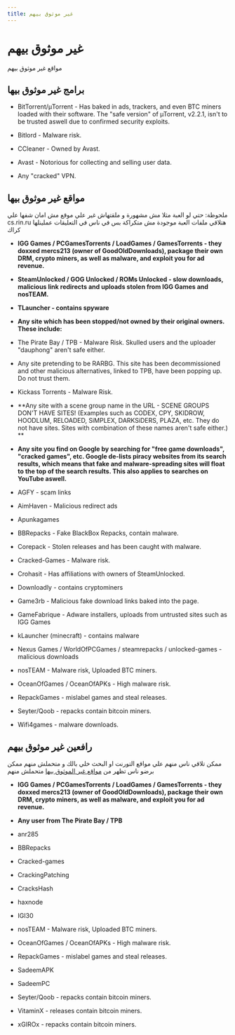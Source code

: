 ```yaml
---
title: غير موثوق بيهم
---
```



# غير موثوق بيهم
مواقع غير موثوق بيهم

## برامج غير موثوق بيها

* BitTorrent/μTorrent - Has baked in ads, trackers, and even BTC miners loaded with their software. The "safe version" of µTorrent, v2.2.1,  isn't to be trusted aswell due to confirmed security exploits.

* Bitlord - Malware risk.

* CCleaner - Owned by Avast.

* Avast - Notorious for collecting and selling user data.

* Any "cracked" VPN.

## مواقع غير موثوق بيها
ملحوظة: حتي لو العبة مثلا مش مشهورة و ملقتهاش غير علي موقع مش امان شفها علي cs.rin.ru هتلاقي ملفات العبة موجودة مش متكراكة بس في ناس في التعليقات عملينلها كراك

* **IGG Games / PCGamesTorrents / LoadGames / GamesTorrents - they doxxed mercs213 (owner of GoodOldDownloads), package their own DRM, crypto miners, as well as malware, and exploit you for ad revenue.** 

* **SteamUnlocked / GOG Unlocked / ROMs Unlocked - slow downloads, malicious link redirects and uploads stolen from IGG Games and nosTEAM.**

* **TLauncher - contains spyware**

* **Any site which has been stopped/not owned by their original owners. These include:**
* The Pirate Bay / TPB - Malware Risk. Skulled users and the uploader "dauphong" aren't safe either.
* Any site pretending to be RARBG. This site has been decommissioned and other malicious alternatives, linked to TPB, have been popping up. Do not trust them.
* Kickass Torrents - Malware Risk.

* **Any site with a scene group name in the URL - SCENE GROUPS DON'T HAVE SITES! (Examples such as CODEX, CPY, SKIDROW, HOODLUM, RELOADED, SiMPLEX, DARKSiDERS, PLAZA, etc. They do not have sites. Sites with combination of these names aren't safe either.) **

* **Any site you find on Google by searching for "free game downloads", "cracked games", etc. Google de-lists piracy websites from its search results, which means that fake and malware-spreading sites will float to the top of the search results. This also applies to searches on YouTube aswell.**

* AGFY - scam links

* AimHaven - Malicious redirect ads

* Apunkagames

* BBRepacks - Fake BlackBox Repacks, contain malware.

* Corepack - Stolen releases and has been caught with malware.

* Cracked-Games - Malware risk.

* Crohasit - Has affiliations with owners of SteamUnlocked.

* Downloadly - contains cryptominers

* Game3rb - Malicious fake download links baked into the page.

* GameFabrique - Adware installers, uploads from untrusted sites such as IGG Games

* kLauncher (minecraft) - contains malware

* Nexus Games / WorldOfPCGames / steamrepacks / unlocked-games - malicious downloads

* nosTEAM - Malware risk, Uploaded BTC miners.

* OceanOfGames  / OceanOfAPKs - High malware risk.

* RepackGames - mislabel games and steal releases.

* Seyter/Qoob - repacks contain bitcoin miners.

* Wifi4games - malware downloads.


## رافعين غير موثوق بيهم
ممكن تلاقي ناس منهم علي مواقع التورنت او البحث خلي بالك و متحملش منهم ممكن برضو ناس تظهر من [مواقع غير الموثوق بيها](/unsafe#مواقع-غير-موثوق-بيها) متحملش منهم

* **IGG Games / PCGamesTorrents / LoadGames / GamesTorrents - they doxxed mercs213 (owner of GoodOldDownloads), package their own DRM, crypto miners, as well as malware, and exploit you for ad revenue.** 

* **Any user from The Pirate Bay / TPB**

* anr285

* BBRepacks

* Cracked-games

* CrackingPatching

* CracksHash

* haxnode

* IGI30

* nosTEAM - Malware risk, Uploaded BTC miners.

* OceanOfGames / OceanOfAPKs - High malware risk.

* RepackGames - mislabel games and steal releases.

* SadeemAPK

* SadeemPC

* Seyter/Qoob - repacks contain bitcoin miners.

* VitaminX - releases contain bitcoin miners.

* xGIROx - repacks contain bitcoin miners.